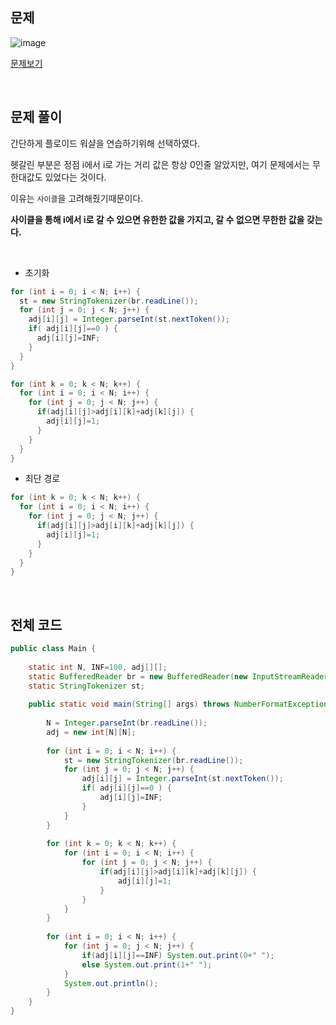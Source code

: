 ## 문제

![image](https://user-images.githubusercontent.com/62600984/122719949-d2085700-d2a9-11eb-93a4-f34f69b0176c.png)

[문제보기](https://www.acmicpc.net/problem/11403)

<br>

## 문제 풀이

간단하게 플로이드 워샬을 연습하기위해 선택하였다.

헷갈린 부분은 정점 i에서 i로 가는 거리 값은 항상 0인줄 알았지만, 여기 문제에서는 무한대값도 있었다는 것이다.

이유는 `사이클`을 고려해줬기때문이다.

**사이클을 통해 i에서 i로 갈 수 있으면 유한한 값을 가지고, 갈 수 없으면 무한한 값을 갖는다.**

<br>

- 초기화

```java
for (int i = 0; i < N; i++) {
  st = new StringTokenizer(br.readLine());
  for (int j = 0; j < N; j++) {
    adj[i][j] = Integer.parseInt(st.nextToken());
    if( adj[i][j]==0 ) {
      adj[i][j]=INF;
    }
  }
}

for (int k = 0; k < N; k++) {
  for (int i = 0; i < N; i++) {
    for (int j = 0; j < N; j++) {
      if(adj[i][j]>adj[i][k]+adj[k][j]) {
        adj[i][j]=1;
      }
    }
  }
}
```

- 최단 경로
```java
for (int k = 0; k < N; k++) {
  for (int i = 0; i < N; i++) {
    for (int j = 0; j < N; j++) {
      if(adj[i][j]>adj[i][k]+adj[k][j]) {
        adj[i][j]=1;
      }
    }
  }
}
```

<br>

## 전체 코드

```java
public class Main {
	
	static int N, INF=100, adj[][];
	static BufferedReader br = new BufferedReader(new InputStreamReader(System.in));
	static StringTokenizer st;
	
	public static void main(String[] args) throws NumberFormatException, IOException {
		
		N = Integer.parseInt(br.readLine());
		adj = new int[N][N];
		
		for (int i = 0; i < N; i++) {
			st = new StringTokenizer(br.readLine());
			for (int j = 0; j < N; j++) {
				adj[i][j] = Integer.parseInt(st.nextToken());
				if( adj[i][j]==0 ) {
					adj[i][j]=INF;
				}
			}
		}
		
		for (int k = 0; k < N; k++) {
			for (int i = 0; i < N; i++) {
				for (int j = 0; j < N; j++) {
					if(adj[i][j]>adj[i][k]+adj[k][j]) {
						adj[i][j]=1;
					}
				}
			}
		}
		
		for (int i = 0; i < N; i++) {
			for (int j = 0; j < N; j++) {
				if(adj[i][j]==INF) System.out.print(0+" ");
				else System.out.print(1+" ");
			}
			System.out.println();
		}
	}
}
```

